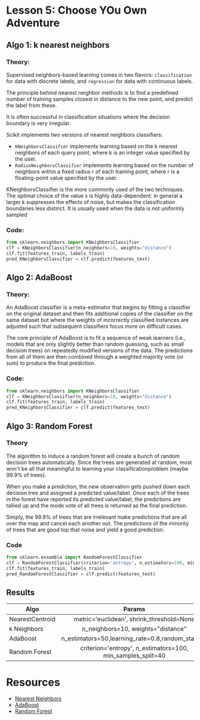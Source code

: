 # Lesson 5: Choose YOu Own Adventure

## Algo 1: k nearest neighbors

### Theory:
Supervised neighbors-based learning comes in two flavors: `classification` for data with discrete labels, and `regression` for data with continuous labels.

The principle behind nearest neighbor methods is to find a predefined number of training samples closest in distance to the new point, and predict the label from these.

It is often successful in classification situations where the decision boundary is very irregular.

Scikit implements two versions of nearest neighbors classifiers:
* `KNeighborsClassifier` implements learning based on the k nearest neighbors of each query point, where k is an integer value specified by the user.
* `RadiusNeighborsClassifier` implements learning based on the number of neighbors within a fixed radius r of each training point, where r is a floating-point value specified by the user.

KNeighborsClassifier is the more commonly used of the two techniques. The optimal choice of the value `k` is highly data-dependent: in general a larger k suppresses the effects of noise, but makes the classification boundaries less distinct. It is usually used when the data is not uniformly sampled

### Code:
```python
from sklearn.neighbors import KNeighborsClassifier
clf = KNeighborsClassifier(n_neighbors=10, weights="distance")
clf.fit(features_train, labels_train)
pred_KNeighborsClassifier = clf.predict(features_test)
```
## Algo 2: AdaBoost

### Theory:
An AdaBoost classifier is a meta-estimator that begins by fitting a classifier on the original dataset and then fits 
additional copies of the classifier on the same dataset but where the weights of 
incorrectly classified instances are adjusted such that subsequent classifiers focus more on difficult cases.

The core principle of AdaBoost is to fit a sequence of weak learners (i.e., models that are only slightly better than random guessing, such as small decision trees) on repeatedly modified versions of the data. 
The predictions from all of them are then combined through a weighted majority vote (or sum) to produce the final prediction.

### Code:
```python
from sklearn.neighbors import KNeighborsClassifier
clf = KNeighborsClassifier(n_neighbors=10, weights="distance")
clf.fit(features_train, labels_train)
pred_KNeighborsClassifier = clf.predict(features_test)
```
## Algo 3: Random Forest

### Theory
The algorithm to induce a random forest will create a bunch of random decision trees automatically. 
Since the trees are generated at random, most won't be all that meaningful to learning your classificationproblem (maybe 99.9% of trees).

When you make a prediction, the new observation gets pushed down each decision tree and assigned a predicted value/label. 
Once each of the trees in the forest have reported its predicted value/label, the predictions are tallied up and the mode vote of all trees is returned as the final prediction.

Simply, the 99.9% of trees that are irrelevant make predictions that are all over the map and cancel each another out. 
The predictions of the minority of trees that are good top that noise and yield a good prediction.

### Code
```python
from sklearn.ensemble import RandomForestClassifier
clf = RandomForestClassifier(criterion='entropy', n_estimators=100, min_samples_split=60)
clf.fit(features_train, labels_train)
pred_RandomForestClassifier = clf.predict(features_test)
```

## Results
| Algo        | Params           | Accuracy  |
| ------------- |:-------------:| -----:|
| NearestCentroid      | metric='euclidean', shrink_threshold=None | 0.908 |
| k Neighbors      | n_neighbors=10, weights="distance"      |   0.94 |
| AdaBoost      | n_estimators=50,learning_rate=0.8,random_state=0      |   0.924 |
| Random Forest      | criterion='entropy', n_estimators=100, min_samples_split=40      |   0.924 |

# Resources
* [Nearest Neighbors](http://scikit-learn.org/stable/modules/neighbors.html)
* [AdaBoost](https://chrisalbon.com/machine_learning/trees_and_forests/adaboost_classifier/)
* [Random Forest](http://blog.yhat.com/posts/random-forests-in-python.html)

